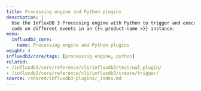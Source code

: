 ```yaml
---
title: Processing engine and Python plugins
description: |
  Use the InfluxDB 3 Processing engine with Python to trigger and execute custom
  code on different events in an {{< product-name >}} instance.
menu:
  influxdb3_core:
    name: Processing engine and Python plugins
weight: 4
influxdb3/core/tags: [processing engine, python]
related:
- /influxdb3/core/reference/cli/influxdb3/test/wal_plugin/ 
- /influxdb3/core/reference/cli/influxdb3/create/trigger/
source: /shared/influxdb3-plugins/_index.md
---
```


<!-- 
//SOURCE - content/shared/influxdb3-plugins/_index.md
-->
